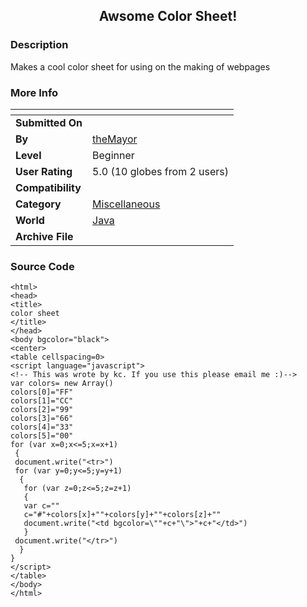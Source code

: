 ﻿<div align="center">

## Awsome Color Sheet\!


</div>

### Description

Makes a cool color sheet for using on the making of webpages
 
### More Info
 


<span>             |<span>
---                |---
**Submitted On**   |
**By**             |[theMayor](https://github.com/Planet-Source-Code/PSCIndex/blob/master/ByAuthor/themayor.md)
**Level**          |Beginner
**User Rating**    |5.0 (10 globes from 2 users)
**Compatibility**  |
**Category**       |[Miscellaneous](https://github.com/Planet-Source-Code/PSCIndex/blob/master/ByCategory/miscellaneous__2-57.md)
**World**          |[Java](https://github.com/Planet-Source-Code/PSCIndex/blob/master/ByWorld/java.md)
**Archive File**   |[](https://github.com/Planet-Source-Code/themayor-awsome-color-sheet__2-2437/archive/master.zip)





### Source Code

```
<html>
<head>
<title>
color sheet
</title>
</head>
<body bgcolor="black">
<center>
<table cellspacing=0>
<script language="javascript">
<!-- This was wrote by kc. If you use this please email me :)-->
var colors= new Array()
colors[0]="FF"
colors[1]="CC"
colors[2]="99"
colors[3]="66"
colors[4]="33"
colors[5]="00"
for (var x=0;x<=5;x=x+1)
 {
 document.write("<tr>")
 for (var y=0;y<=5;y=y+1)
  {
   for (var z=0;z<=5;z=z+1)
   {
   var c=""
   c="#"+colors[x]+""+colors[y]+""+colors[z]+""
   document.write("<td bgcolor=\""+c+"\">"+c+"</td>")
   }
 document.write("</tr>")
  }
}
</script>
</table>
</body>
</html>
```

